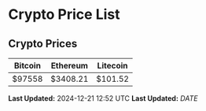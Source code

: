 # Crypto Price List

## Crypto Prices
| Bitcoin | Ethereum | Litecoin |
| ------- | -------- | -------- |
| $97558 | $3408.21 | $101.52 |
**Last Updated:** 2024-12-21 12:52 UTC
**Last Updated:** $DATE$
